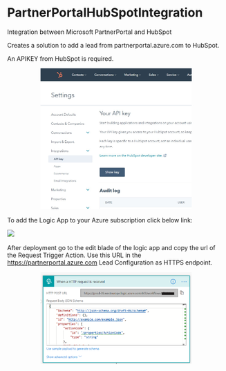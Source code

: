 # PartnerPortalHubSpotIntegration
Integration between Microsoft PartnerPortal and HubSpot

Creates a solution to add a lead from partnerportal.azure.com to HubSpot.

An APIKEY from HubSpot is required.
<p align="center">
  <img src="hubspotapikey.jpg" width="350" title="hover text">
</p>

To add the Logic App to your Azure subscription click below link:

<a href="https://portal.azure.com/#create/Microsoft.Template/uri/https%3A%2F%2Fraw.githubusercontent.com%2Fsvandenhoven%2FPartnerPortalHubSpotIntegration%2Fmaster%2FLogicAppARM%2FLogicApp.json" target="_blank">
    <img src="http://azuredeploy.net/deploybutton.png"/>
</a>

After deployment go to the edit blade of the logic app and copy the url of the Request Trigger Action. Use this URL in the https://partnerportal.azure.com Lead Configuration as HTTPS endpoint.
<p align="center">
  <img src="httprequest.png" width="350" title="hover text">
</p>